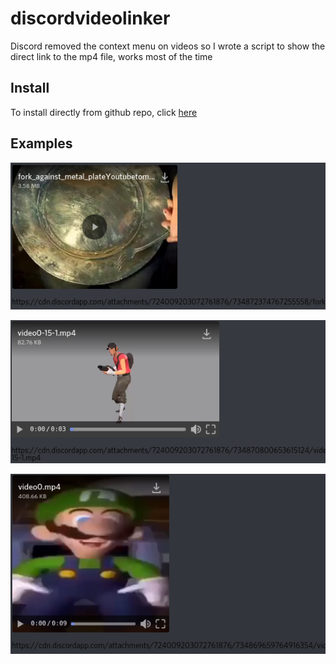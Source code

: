 # discordvideolinker
Discord removed the context menu on videos so I wrote a script to show the direct link to the mp4 file, works most of the time

## Install

To install directly from github repo, click [here](https://github.com/mgurga/discordvideolinker/raw/master/discordvideolinker.user.js)

## Examples

![](https://raw.githubusercontent.com/mgurga/discordvideolinker/master/examples/videxample1.png)

![](https://raw.githubusercontent.com/mgurga/discordvideolinker/master/examples/videxample2.png)

![](https://raw.githubusercontent.com/mgurga/discordvideolinker/master/examples/videxample3.png)
